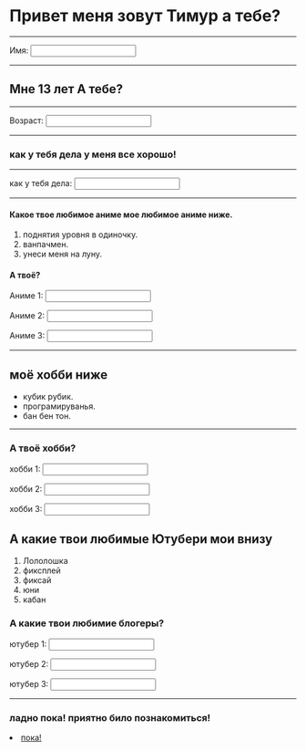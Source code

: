 <!DOCTYPE html>
<html lang="ru">
<head>
<meta charset="Utf-8">
<script src="script.js"></script>
<title> мой первий настоящий код!</title>
</head>
<body>
  <h1> Привет меня зовут Тимур а тебе? </h1>
  <hr>
<form action="server.php" method="post">
  <label>Имя:</label>
  <input type="text" name="username"><br>
</form>
<hr>
<h2> Мне 13 лет А тебе? </h2>
<hr>
<form action="server.php" method="post">
  <label>Возраст:</label>
  <input type="text" name="username"><br>
</form>
<hr>
<h3> как у тебя дела у меня все хорошо! </h3>
<hr>
<form action="server.php" method="post">
  <label>как у тебя дела:</label>
  <input type="text" name="username"><br>
</form>
<hr>
<h4> Какое твое любимое аниме мое любимое аниме ниже. </h4>
<ol>
  <li> поднятия уровня в одиночку.</li>
  <li> ванпачмен.</li>
  <li> унеси меня на луну.</li>
</ol>
<h4> А твоё? </h4>
<form action="server.php" method="post">
  <label>Аниме 1:</label>
  <input type="text" name="username"><br>
</form><form action="server.php" method="post">
  <label>Аниме 2:</label>
  <input type="text" name="username"><br>
</form><form action="server.php" method="post">
  <label>Аниме 3:</label>
  <input type="text" name="username"><br>
</form>
<hr>
<h2> моё хобби ниже </h2>
<ul>
  <li> кубик рубик.</li>
  <li> програмируванья.</li>
  <li> бан бен тон.</li>
</ul>
<hr>
<h3> А твоё хобби?</h3>
<form action="server.php" method="post">
  <label>хобби 1:</label>
  <input type="text" name="username"><br>
</form><form action="server.php" method="post">
  <label>хобби 2:</label>
  <input type="text" name="username"><br>
</form><form action="server.php" method="post">
  <label>хобби 3:</label>
  <input type="text" name="username"><br>
</form>
<h2>А какие твои любимые Ютубери мои внизу</h2>
<ol>
  <li> Лололошка </li>
  <li> фиксплей </li>
  <li> фиксай </li>
  <li> юни </li>
  <li> кабан </li>
</ol>
<h3> А какие твои любимие блогеры?</h3>
<form action="server.php" method="post">
  <label>ютубер 1:</label>
  <input type="text" name="username"><br>
</form><form action="server.php" method="post">
  <label>ютубер 2:</label>
  <input type="text" name="username"><br>
</form><form action="server.php" method="post">
  <label>ютубер 3:</label>
  <input type="text" name="username"><br>
</form>
<hr>
<h3> ладно пока! приятно било познакомиться!</h3>
<li><a href="https://www.youtube.com/@MrLololoshka" target="_blank">пока!</a>
